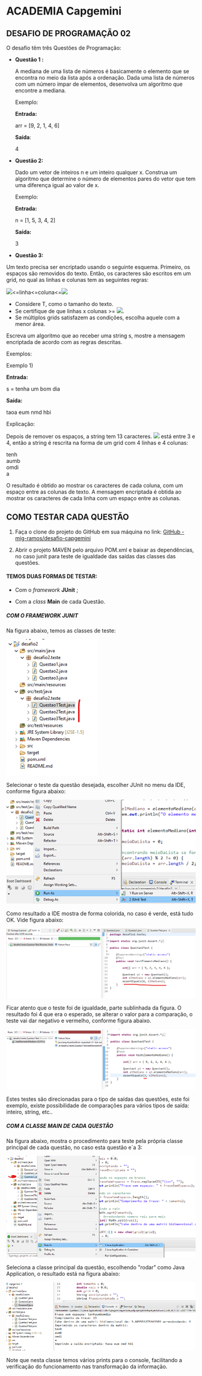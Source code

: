 # ACADEMIA Capgemini

## DESAFIO DE PROGRAMAÇÃO 02

O desafio têm três Questões de Programação:

- **Questão 1 :**
  
  A mediana de uma lista de números é basicamente o elemento que se encontra no meio da lista após a ordenação. Dada uma lista de números com um número ímpar de elementos, desenvolva um algoritmo que encontre a mediana.
  
  Exemplo:
  
  **Entrada:**
  
  arr = [9, 2, 1, 4, 6]
  
  **Saída**:
  
  4

- **Questão 2:**
  
  Dado um vetor de inteiros n e um inteiro qualquer x. Construa um algoritmo que determine o número de elementos pares do vetor que tem uma diferença igual ao valor de x.
  
  Exemplo:
  
  **Entrada:**
  
  n = [1, 5, 3, 4, 2]
  
  **Saída:**
  
  3

- **Questão 3:**

Um texto precisa ser encriptado usando o seguinte esquema. Primeiro, os espaços são removidos do texto. Então, os caracteres são escritos em um grid, no qual as linhas e colunas tem as seguintes regras:

![](https://www.google.com/chart?cht=tx&chf=bg,s,FFFFFF00&chco=000000&chl=%5Csqrt%7BT%7D)<=linha<=coluna<=![](https://www.google.com/chart?cht=tx&chf=bg,s,FFFFFF00&chco=000000&chl=%5Csqrt%7BT%7D)

- Considere T, como o tamanho do texto.
- Se certifique de que linhas x colunas >= ![](https://www.google.com/chart?cht=tx&chf=bg,s,FFFFFF00&chco=000000&chl=T).
- Se múltiplos grids satisfazem as condições, escolha aquele com a menor área.

Escreva um algoritmo que ao receber uma string s, mostre a mensagem encriptada de acordo com as regras descritas.

Exemplos:

Exemplo 1)

**Entrada:**

s = tenha um bom dia

**Saída:**

taoa eum nmd hbi

Explicação:

Depois de remover os espaços, a string tem 13 caracteres. ![](https://www.google.com/chart?cht=tx&chf=bg,s,FFFFFF00&chco=000000&chl=%5Csqrt%7B13%7D) está entre 3 e 4, então a string é rescrita na forma de um grid com 4 linhas e 4 colunas:

tenh  
aumb  
omdi  
a

 O resultado é obtido ao mostrar os caracteres de cada coluna, com um espaço entre as colunas de texto. A mensagem encriptada é obtida ao mostrar os caracteres de cada linha com um espaço entre as colunas.



## COMO TESTAR CADA QUESTÃO

1. Faça o clone do projeto do GitHub em sua máquina no link:  [GitHub - mig-ramos/desafio-capgemini](https://github.com/mig-ramos/desafio-capgemini)

2. Abrir o projeto MAVEN pelo arquivo POM.xml e baixar as dependências, no caso junit para teste de igualdade das saídas das classes das questões.



#### TEMOS DUAS FORMAS DE TESTAR:

- Com o *framework* **JUnit** ;

- Com a *class* **Main** de cada Questão.



##### *COM O FRAMEWORK JUNIT*

Na figura abaixo, temos as classes de teste:

![](https://github.com/mig-ramos/desafio-capgemini/blob/main/imgs/ClassesTest.png)

Selecionar o teste da questão desejada, escolher JUnit no menu da IDE, conforme figura abaixo:

![](https://github.com/mig-ramos/desafio-capgemini/blob/main/imgs/TesteQuestao1.png)



Como resultado a IDE mostra de forma colorida, no caso é verde, está tudo OK. Vide figura abaixo:

![](https://github.com/mig-ramos/desafio-capgemini/blob/main/imgs/testeverde.png)

Ficar atento que o teste foi de igualdade, parte sublinhada da figura. O resultado foi 4 que era o esperado, se alterar o valor para a comparação, o teste vai dar negativo e vermelho, conforme figura abaixo.

![](https://github.com/mig-ramos/desafio-capgemini/blob/main/imgs/testevermelho.png)

Estes testes são direcionadas para o tipo de saídas das questões, este foi exemplo, existe possibilidade de comparações para vários tipos de saída: inteiro, string, etc..



##### *COM A CLASSE MAIN DE CADA QUESTÃO*

Na figura abaixo, mostra o procedimento para teste pela própria classe principal de cada questão, no caso esta questão e´a 3:

![](https://github.com/mig-ramos/desafio-capgemini/blob/main/imgs/tersteclassequestao.png)



Seleciona a classe principal da questão, escolhendo "rodar" como Java Application, o resultado está na figura abaixo:



![](https://github.com/mig-ramos/desafio-capgemini/blob/main/imgs/resultadoclassequestao.png)

Note que nesta classe temos vários prints para o console, facilitando a verificação do funcionamento nas transformação da informação.
